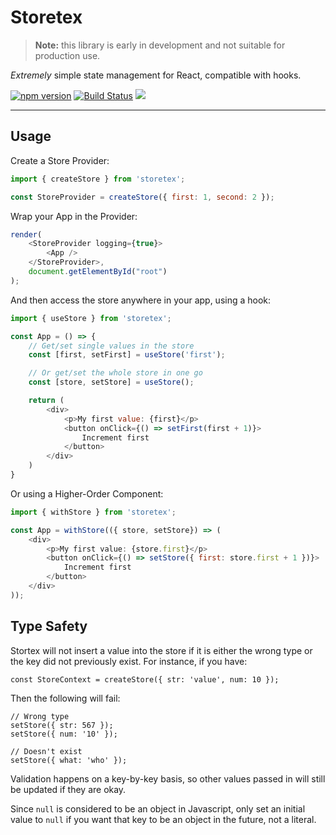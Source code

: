 # Storetex

> **Note:** this library is early in development and not suitable for production use.

*Extremely* simple state management for React, compatible with hooks.

[![npm version](https://img.shields.io/npm/v/storetex.svg?colorB=rgb%28203%2C%2056%2C%2055%29&style=flat-square)](https://www.npmjs.com/package/storetex) [![Build Status](https://img.shields.io/travis/com/gregoryjjb/storetex.svg?style=flat-square)](https://travis-ci.com/gregoryjjb/storetex) ![](https://img.shields.io/npm/l/storetex.svg?style=flat-square)

-----

## Usage

Create a Store Provider:

```javascript
import { createStore } from 'storetex';

const StoreProvider = createStore({ first: 1, second: 2 });
```

Wrap your App in the Provider:

```javascript
render(
    <StoreProvider logging={true}>
        <App />
    </StoreProvider>,
    document.getElementById("root")
);
```

And then access the store anywhere in your app, using a hook:

```javascript
import { useStore } from 'storetex';

const App = () => {
    // Get/set single values in the store
    const [first, setFirst] = useStore('first');

    // Or get/set the whole store in one go
    const [store, setStore] = useStore();

    return (
        <div>
            <p>My first value: {first}</p>
            <button onClick={() => setFirst(first + 1)}>
                Increment first
            </button>
        </div>
    )
}
```

Or using a Higher-Order Component:

```javascript
import { withStore } from 'storetex';

const App = withStore(({ store, setStore}) => (
    <div>
        <p>My first value: {store.first}</p>
        <button onClick={() => setStore({ first: store.first + 1 })}>
            Increment first
        </button>
    </div>
));
```

## Type Safety

Stortex will not insert a value into the store if it is either the wrong type or the key did not previously exist. For instance, if you have:

```
const StoreContext = createStore({ str: 'value', num: 10 });
```

Then the following will fail:

```
// Wrong type
setStore({ str: 567 });
setStore({ num: '10' });

// Doesn't exist
setStore({ what: 'who' });
```

Validation happens on a key-by-key basis, so other values passed in will still be updated if they are okay.

Since `null` is considered to be an object in Javascript, only set an initial value to `null` if you want that key to be an object in the future, not a literal.